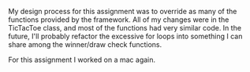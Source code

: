 My design process for this assignment was to override as many of the functions provided by the framework. 
All of my changes were in the TicTacToe class, and most of the functions had very similar code. In the future,
I'll probably refactor the excessive for loops into something I can share among the winner/draw check functions.

For this assignment I worked on a mac again.